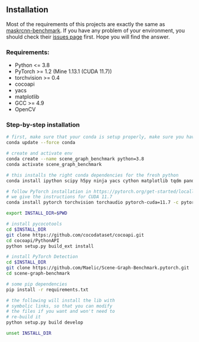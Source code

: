 ## Installation

Most of the requirements of this projects are exactly the same as [maskrcnn-benchmark](https://github.com/facebookresearch/maskrcnn-benchmark). If you have any problem of your environment, you should check their [issues page](https://github.com/facebookresearch/maskrcnn-benchmark/issues) first. Hope you will find the answer.

### Requirements:
- Python <= 3.8
- PyTorch >= 1.2 (Mine 1.13.1 (CUDA 11.7))
- torchvision >= 0.4
- cocoapi
- yacs
- matplotlib
- GCC >= 4.9
- OpenCV


### Step-by-step installation

```bash
# first, make sure that your conda is setup properly, make sure you have the latest conda
conda update --force conda

# create and activate env
conda create --name scene_graph_benchmark python=3.8
conda activate scene_graph_benchmark

# this installs the right conda dependencies for the fresh python
conda install ipython scipy h5py ninja yacs cython matplotlib tqdm pandas

# follow PyTorch installation in https://pytorch.org/get-started/locally/
# we give the instructions for CUDA 11.7
conda install pytorch torchvision torchaudio pytorch-cuda=11.7 -c pytorch -c nvidia

export INSTALL_DIR=$PWD

# install pycocotools
cd $INSTALL_DIR
git clone https://github.com/cocodataset/cocoapi.git
cd cocoapi/PythonAPI
python setup.py build_ext install

# install PyTorch Detection
cd $INSTALL_DIR
git clone https://github.com/Maelic/Scene-Graph-Benchmark.pytorch.git
cd scene-graph-benchmark

# some pip dependencies
pip install -r requirements.txt

# the following will install the lib with
# symbolic links, so that you can modify
# the files if you want and won't need to
# re-build it
python setup.py build develop

unset INSTALL_DIR